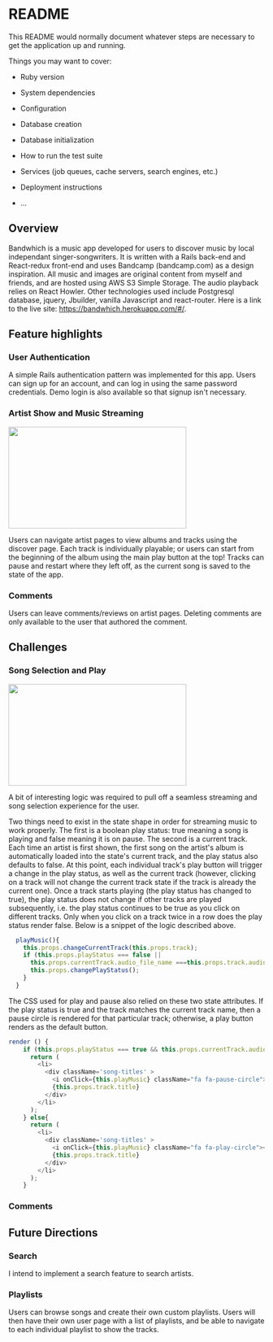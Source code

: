 # README

This README would normally document whatever steps are necessary to get the
application up and running.

Things you may want to cover:

* Ruby version

* System dependencies

* Configuration

* Database creation

* Database initialization

* How to run the test suite

* Services (job queues, cache servers, search engines, etc.)

* Deployment instructions

* ...

## Overview 

Bandwhich is a music app developed for users to discover music by local independant singer-songwriters.  It is written with a Rails back-end and React-redux front-end and uses Bandcamp (bandcamp.com) as a design inspiration.  All music and images are original content from myself and friends, and are hosted using AWS S3 Simple Storage.  The audio playback relies on React Howler.  Other technologies used include Postgresql database, jquery, Jbuilder, vanilla Javascript and react-router. Here is a link to the live site: https://bandwhich.herokuapp.com/#/.

## Feature highlights 

### User Authentication 

A simple Rails authentication pattern was implemented for this app.  Users can sign up for an account, and can log in using the same password credentials. Demo login is also available so that signup isn't necessary.

### Artist Show and Music Streaming 

<img height="200px" width="350px" src="https://s3-us-west-1.amazonaws.com/fullstackfiles/ReadMeScreenshot4.png"/>

Users can navigate artist pages to view albums and tracks using the discover page.  Each track is individually playable; or users can start from the beginning of the album using the main play button at the top!  Tracks can pause and restart where they left off, as the current song is saved to the state of the app.


### Comments

Users can leave comments/reviews on artist pages.  Deleting comments are only available to the user that authored the comment.

## Challenges 

### Song Selection and Play

<img height="200px" width="350px" src="https://s3-us-west-1.amazonaws.com/fullstackfiles/ReadMeScreenshot1.png"/>

A bit of interesting logic was required to pull off a seamless streaming and song selection experience for the user.  

Two things need to exist in the state shape in order for streaming music to work properly. The first is a boolean play status: true meaning a song is playing and false meaning it is on pause. The second is a current track.  Each time an artist is first shown, the first song on the artist's album is automatically loaded into the state's current track, and the play status also defaults to false.  At this point, each individual track's play button will trigger a change in the play status, as well as the current track (however, clicking on a track will not change the current track state if the track is already the current one).  Once a track starts playing (the play status has changed to true), the play status does not change if other tracks are played subsequently, i.e. the play status continues to be true as you click on different tracks. Only when you click on a track twice in a row does the play status render false.  Below is a snippet of the logic described above. 

```javascript
  playMusic(){
    this.props.changeCurrentTrack(this.props.track);
    if (this.props.playStatus === false || 
      this.props.currentTrack.audio_file_name ===this.props.track.audio_file_name ) {
      this.props.changePlayStatus();
    }
  }
```

The CSS used for play and pause also relied on these two state attributes.  If the play status is true and the track matches the current track name, then a pause circle is rendered for that particular track; otherwise, a play button renders as the default button.

```javascript
render () {
    if (this.props.playStatus === true && this.props.currentTrack.audio_file_name ===this.props.track.audio_file_name){
      return (
        <li>
          <div className='song-titles' >
            <i onClick={this.playMusic} className="fa fa-pause-circle"></i>
            {this.props.track.title}
          </div>
        </li>
      );
    } else{
      return (
        <li>
          <div className='song-titles' >
            <i onClick={this.playMusic} className="fa fa-play-circle"></i>
            {this.props.track.title}
          </div>
        </li>
      );
    }

```


### Comments



## Future Directions

### Search 

I intend to implement a search feature to search artists.

### Playlists

Users can browse songs and create their own custom playlists.  Users will then have their own user page with a list of playlists, and be able to navigate to each individual playlist to show the tracks. 




